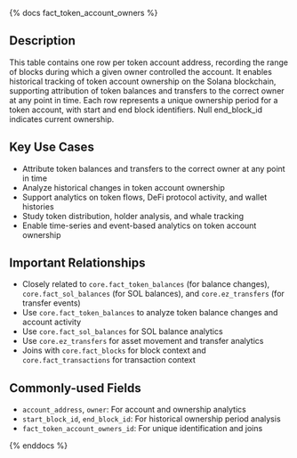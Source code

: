 {% docs fact_token_account_owners %}

## Description
This table contains one row per token account address, recording the range of blocks during which a given owner controlled the account. It enables historical tracking of token account ownership on the Solana blockchain, supporting attribution of token balances and transfers to the correct owner at any point in time. Each row represents a unique ownership period for a token account, with start and end block identifiers. Null end_block_id indicates current ownership.

## Key Use Cases
- Attribute token balances and transfers to the correct owner at any point in time
- Analyze historical changes in token account ownership
- Support analytics on token flows, DeFi protocol activity, and wallet histories
- Study token distribution, holder analysis, and whale tracking
- Enable time-series and event-based analytics on token account ownership

## Important Relationships
- Closely related to `core.fact_token_balances` (for balance changes), `core.fact_sol_balances` (for SOL balances), and `core.ez_transfers` (for transfer events)
- Use `core.fact_token_balances` to analyze token balance changes and account activity
- Use `core.fact_sol_balances` for SOL balance analytics
- Use `core.ez_transfers` for asset movement and transfer analytics
- Joins with `core.fact_blocks` for block context and `core.fact_transactions` for transaction context

## Commonly-used Fields
- `account_address`, `owner`: For account and ownership analytics
- `start_block_id`, `end_block_id`: For historical ownership period analysis
- `fact_token_account_owners_id`: For unique identification and joins

{% enddocs %} 